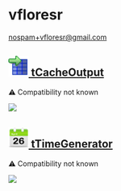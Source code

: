 # vfloresr
  <nospam+vfloresr@gmail.com>

## <a href='./components/tCacheOutput/readme.md'><img src='./components/tCacheOutput/logo.jpg' width='40' height='40'> tCacheOutput</a>
 :warning: Compatibility not known

<img src='./components/tCacheOutput/sample.jpg'>

## <a href='./components/tTimeGenerator/readme.md'><img src='./components/tTimeGenerator/logo.jpg' width='40' height='40'> tTimeGenerator</a>
 :warning: Compatibility not known

<img src='./components/tTimeGenerator/sample.jpg'>
